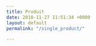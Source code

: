 ```yaml
---
title: Produit
date: 2018-11-27 11:51:34 +0000
layout: default
permalink: "/single_product/"

---
```

